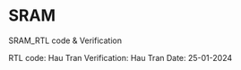 # SRAM
SRAM_RTL code &amp; Verification

RTL code: Hau Tran
Verification: Hau Tran 
Date: 25-01-2024

